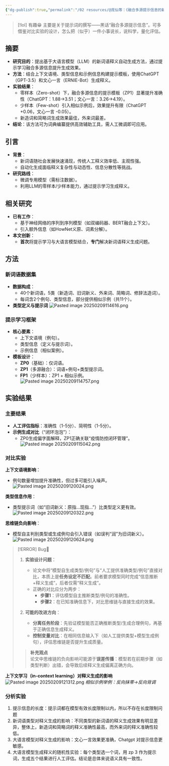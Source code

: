 ```yaml
---
{"dg-publish":true,"permalink":"/02 resources/@庞仙等：《融合多源提示信息的新词语释义自动生成》/","created":"2025-02-09T11:28:35.949+08:00","updated":"2025-03-02T16:45:40.411+08:00"}
---
```


> [!lol] 有趣😁
> 主要是关于提示词的撰写——黑话“融合多源提示信息”。可多借鉴对比实验的设计，怎么把（似乎）一件小事说长，说科学，量化评估。
  
## 摘要
- **研究目的**：提出基于大语言模型（LLM）的新词语释义自动生成方法，通过提示学习融合多源信息提升生成效果。
- **方法**：结合上下文语境、类型信息和示例信息构建提示模板，使用ChatGPT（GPT-3.5）和文心一言（ERNIE-Bot）生成释义。
- **实验结果**：
	- 零样本（Zero-shot）下，融合多源信息的提示模板（ZP1）显著提升准确性（ChatGPT：1.88→3.51；文心一言：3.26→4.19）。
	- 少样本（Few-shot）引入相似示例后，效果提升有限（ChatGPT +0.06，文心一言 -0.05）。
	- 新造词和简略词生成效果最佳，外来词最差。
- **结论**：该方法可为词典编纂提供高效辅助工具，需人工微调即可应用。

## 引言
- **背景**：
	- 新词语随社会发展快速涌现，传统人工释义效率低、主观性强。
	- 自动化生成面临释义复杂性与动态性、信息分散性等挑战。
- **研究路线**：
	- 微调专用模型（需标注数据）。
	- 利用LLM的零样本/少样本能力，通过提示学习生成释义。

## 相关研究
- **已有工作**：
	- 基于神经网络的序列到序列模型（如双编码器、BERT融合上下文）。
	- 引入额外信息（如HowNet义原、词素分解）。
- **本文创新**：
	- **首次**将提示学习与大语言模型结合，**专门**解决新词语释义生成问题。

## 方法
### 新词语数据集
- **数据构成**：
	- 40个新词语，5类（新造词、旧词新义、外来词、简略词、修辞法造词）。
	- 每词含2个例句、类型信息，部分提供相似示例（共11个）。
- **类型定义与提示词**
![Pasted image 20250209114616.png](/img/user/09%20settings/Z%20attachment/Pasted%20image%2020250209114616.png)

### 提示学习框架
- **核心要素**：
	- 上下文语境（例句）。
	- 类型信息（定义与提示词）。
	- 示例信息（相似案例）。
- **模板设计**：
	- **ZP0**（基础）：仅词语。
	- **ZP1**（多源融合）：词语+例句+类型提示词。
	- **FP1**（少样本）：ZP1 + 相似示例。
![Pasted image 20250209114757.png](/img/user/09%20settings/Z%20attachment/Pasted%20image%2020250209114757.png)

## 实验结果
### 主要结果
- **人工评估指标**：准确性（1-5分）、简明性（1-5分）。
- **示例生成对比**（“闭环泡泡”）：
  - ZP0生成偏字面解释，ZP1正确关联“疫情防控闭环管理”。
![Pasted image 20250209115042.png](/img/user/09%20settings/Z%20attachment/Pasted%20image%2020250209115042.png)

### 对比实验
**上下文语境影响**：
   - 例句数量增加提升准确性，但过多可能引入噪声。
![Pasted image 20250209120024.png](/img/user/09%20settings/Z%20attachment/Pasted%20image%2020250209120024.png)

**类型信息作用**：
   - 类型提示词（如“旧词新义：原指…现指…”）比类型定义更有效。
![Pasted image 20250209120322.png](/img/user/09%20settings/Z%20attachment/Pasted%20image%2020250209120322.png)

**思维链负向影响**：
   - 模型自主判别类型或生成例句会引入错误（如误判“润”为旧词新义）。
![Pasted image 20250209120624.png](/img/user/09%20settings/Z%20attachment/Pasted%20image%2020250209120624.png)

> [!ERROR] Bug🐞
> 1. **实验设计问题**：
>     - 论文中将“模型自生成类型/例句”与“人工提供准确类型/例句”直接对比，本质上是**任务设定不匹配**。前者要求模型同时完成“信息推断+释义生成”，后者仅需“释义生成”。
>     - 正确的对比应分为两步：
>       - **步骤1**：评估模型自主推断类型/例句的准确性。
>       - **步骤2**：在已知准确信息下，对比思维链与直接生成的效果。
>  
>  2. **可能的改进方向**：
>     - **分离任务阶段**：先验证模型能否正确推断类型/生成合理例句，再基于正确信息生成释义。
>     - **控制变量对比**：在相同信息输入下（如人工提供类型+模型生成例句），评估思维链是否提升生成质量。
>  
>  > **补充观点**  
>  > 论文中思维链的负向影响可能源于**误差传播**：模型若在前期步骤（如类型判断）出错，会导致后续释义生成偏离正确方向。

**上下文学习（in-context learning）对释义生成的影响**
![Pasted image 20250209121312.png](/img/user/09%20settings/Z%20attachment/Pasted%20image%2020250209121312.png)
*相似示例举例：反向抹零→反向背调*

### 分析实验
1. 提示信息的长度：提示词都在模型有效长度限制以内，所以不存在长度限制问题
2. 新词语类型对释义生成的影响：不同类型的新词语的释义生成效果有明显差异，整体上，新造词和简略词的释义准确性最高，而外来词的释义准确性较低。
3. 大语言模型对释义生成的影响：文心一言效果更准确，Chatgpt 对提示信息更敏感。
4. 大语言模型生成释义的随机性实验：每个类型选一个词，用 zp 3 作为提示词，生成五个结果进行人工评估。结论是总体来说语义具有一致性。

